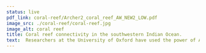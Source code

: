 ```yaml
---
status: live
pdf_link: coral-reef/Archer2_coral_reef_AW_NEW2_LOW.pdf
image_src: ./coral-reef/coral-reef.jpg
image_alt: coral reef
title: Coral reef connectivity in the southwestern Indian Ocean.
text:  Researchers at the University of Oxford have used the power of ARCHER2 to simulate how billions of coral larvae are transported by ocean currents. Understanding the connectivity of coral reefs can help  conservationists to identify the most vulnerable coral reefs and develop appropriate conservation measures.
---
```


